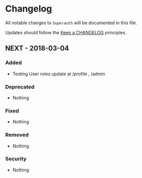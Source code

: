 # Changelog

All notable changes to `Superauth` will be documented in this file.

Updates should follow the [Keep a CHANGELOG](http://keepachangelog.com/) principles.

## NEXT - 2018-03-04

### Added
- Testing User roles update at /profile , /admin 

### Deprecated
- Nothing

### Fixed
- Nothing

### Removed
- Nothing

### Security
- Nothing
